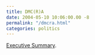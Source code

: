 ```yaml
---
title: DMC(R)A
date: 2004-05-10 10:06:00.00 -8
permalink: "/dmcra.html"
categories: politics
---
```

[Executive Summary](http://arstechnica.com/news/posts/1084134579.html).

